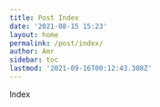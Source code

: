 ```yaml
---
title: Post Index
date: '2021-08-15 15:23'
layout: home
permalink: /post/index/
author: Amr
sidebar: toc
lastmod: '2021-09-16T00:12:43.308Z'
---
```

Index   
